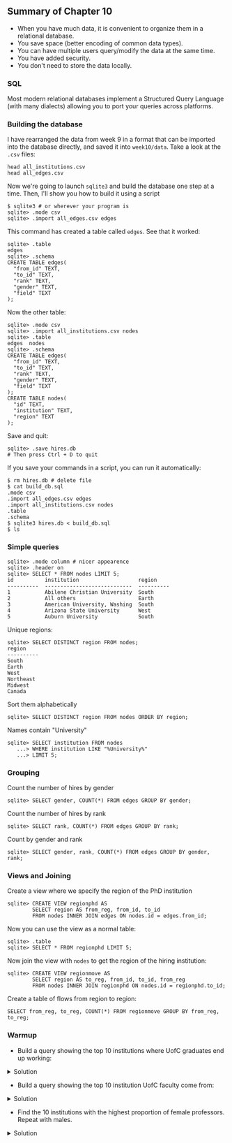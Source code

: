 ## Summary of Chapter 10

- When you have much data, it is convenient to organize them in a relational database.
- You save space (better encoding of common data types).
- You can have multiple users query/modify the data at the same time.
- You have added security.
- You don't need to store the data locally.

### SQL

Most modern relational databases implement a Structured Query Language (with many dialects) allowing you to port your queries across platforms.

### Building the database

I have rearranged the data from week 9 in a format that can be imported into the database directly, and saved it into `week10/data`. Take a look at the `.csv` files:

```
head all_institutions.csv
head all_edges.csv
```

Now we're going to launch `sqlite3` and build the database one step at a time. Then, I'll show you how to build it using a script

```
$ sqlite3 # or wherever your program is
sqlite> .mode csv
sqlite> .import all_edges.csv edges
```

This command has created a table called `edges`. See that it worked:

```
sqlite> .table
edges 
sqlite> .schema
CREATE TABLE edges(
  "from_id" TEXT,
  "to_id" TEXT,
  "rank" TEXT,
  "gender" TEXT,
  "field" TEXT
);
```

Now the other table:

```
sqlite> .mode csv
sqlite> .import all_institutions.csv nodes
sqlite> .table
edges  nodes
sqlite> .schema
CREATE TABLE edges(
  "from_id" TEXT,
  "to_id" TEXT,
  "rank" TEXT,
  "gender" TEXT,
  "field" TEXT
);
CREATE TABLE nodes(
  "id" TEXT,
  "institution" TEXT,
  "region" TEXT
);
```

Save and quit:
```
sqlite> .save hires.db
# Then press Ctrl + D to quit
```

If you save your commands in a script, you can run it automatically:

```
$ rm hires.db # delete file
$ cat build_db.sql 
.mode csv
.import all_edges.csv edges
.import all_institutions.csv nodes
.table
.schema
$ sqlite3 hires.db < build_db.sql
$ ls
```

### Simple queries

```
sqlite> .mode column # nicer appearence
sqlite> .header on
sqlite> SELECT * FROM nodes LIMIT 5;
id          institution                   region    
----------  ----------------------------  ----------
1           Abilene Christian University  South     
2           All others                    Earth     
3           American University, Washing  South     
4           Arizona State University      West      
5           Auburn University             South    
```

Unique regions:

```
sqlite> SELECT DISTINCT region FROM nodes;
region    
----------
South     
Earth     
West      
Northeast 
Midwest   
Canada    
```

Sort them alphabetically
```
sqlite> SELECT DISTINCT region FROM nodes ORDER BY region;
```

Names contain "University"
```
sqlite> SELECT institution FROM nodes
   ...> WHERE institution LIKE "%University%"
   ...> LIMIT 5;   
```

### Grouping 

Count the number of hires by gender

```
sqlite> SELECT gender, COUNT(*) FROM edges GROUP BY gender;
```

Count the number of hires by rank
```
sqlite> SELECT rank, COUNT(*) FROM edges GROUP BY rank;
```

Count by gender and rank

```
sqlite> SELECT gender, rank, COUNT(*) FROM edges GROUP BY gender, rank;
```

### Views and Joining

Create a view where we specify the region of the PhD institution

```
sqlite> CREATE VIEW regionphd AS 
        SELECT region AS from_reg, from_id, to_id 
        FROM nodes INNER JOIN edges ON nodes.id = edges.from_id;
```

Now you can use the view as a normal table:

```
sqlite> .table
sqlite> SELECT * FROM regionphd LIMIT 5;
```

Now join the view with `nodes` to get the region of the hiring institution:

```
sqlite> CREATE VIEW regionmove AS 
        SELECT region AS to_reg, from_id, to_id, from_reg
        FROM nodes INNER JOIN regionphd ON nodes.id = regionphd.to_id;
```

Create a table of flows from region to region:
```
SELECT from_reg, to_reg, COUNT(*) FROM regionmove GROUP BY from_reg, to_reg;
```

### Warmup

- Build a query showing the top 10 institutions where UofC graduates end up working:

<details>
 <summary>Solution</summary>

SELECT to_id, institution, COUNT(*) as N 
FROM edges 
INNER JOIN nodes ON nodes.id = edges.to_id 
WHERE from_id == 152 
GROUP BY to_id ORDER BY N  DESC LIMIT 10;

</details>

- Build a query showing the top 10 institution  UofC faculty come from:

<details>
 <summary>Solution</summary>
 
SELECT from_id, institution, COUNT(*) as N 
FROM edges 
INNER JOIN nodes ON nodes.id = edges.from_id 
WHERE to_id == 152 
GROUP BY from_id ORDER BY N  DESC LIMIT 10;

</details>

- Find the 10 institutions with the highest proportion of female professors. Repeat with males.

<details>
 <summary>Solution</summary>

First, we create a view containing the number of faculty by gender:

CREATE VIEW prof_gender AS 
SELECT to_id, institution, gender, COUNT(*) AS N 
FROM edges INNER JOIN nodes ON nodes.id = edges.to_id 
GROUP BY to_id, gender 
ORDER BY institution, gender;

Then, a view with the total number of profs:

CREATE VIEW prof AS 
SELECT to_id, institution, COUNT(*) AS N 
FROM edges INNER JOIN nodes ON nodes.id = edges.to_id 
GROUP BY to_id
ORDER BY institution, gender;

Now a view that joins the two views and computes the proportion of female and males profs:

CREATE VIEW prop_gender AS 
SELECT prof.institution, gender, 
prof.N AS Tot, 
prof_gender.N as G, 
CAST(prof_gender.N AS REAL)/prof.N AS Proportion 
FROM prof 
LEFT JOIN prof_gender ON prof.institution  = prof_gender.institution;

Now we can build simple queries to answer the questions:

SELECT * FROM prop_gender 
WHERE gender == "F" 
ORDER BY Proportion DESC 
LIMIT 10;

SELECT * FROM prop_gender 
WHERE gender == "M" 
ORDER BY Proportion DESC 
LIMIT 10;

</details>
